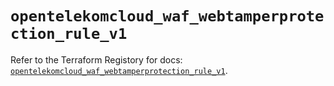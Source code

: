 # `opentelekomcloud_waf_webtamperprotection_rule_v1`

Refer to the Terraform Registory for docs: [`opentelekomcloud_waf_webtamperprotection_rule_v1`](https://registry.terraform.io/providers/opentelekomcloud/opentelekomcloud/1.35.7/docs/resources/waf_webtamperprotection_rule_v1).

